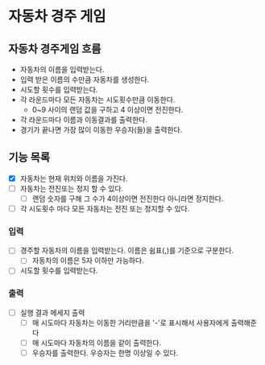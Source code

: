 # 자동차 경주 게임

## 자동차 경주게임 흐름
- 자동차의 이름을 입력받는다.
- 입력 받은 이름의 수만큼 자동차를 생성한다.
- 시도할 횟수를 입력받는다.
- 각 라운드마다 모든 자동차는 시도횟수만큼 이동한다.
  - 0~9 사이의 랜덤 값을 구하고 4 이상이면 전진한다.
- 각 라운드마다 이름과 이동결과를 출력한다.
- 경기가 끝나면 가장 많이 이동한 우승자(들)을 출력한다.

## 기능 목록
- [x] 자동차는 현재 위치와 이름을 가진다.
- [ ] 자동차는 전진또는 정지 할 수 있다.
  - [ ] 랜덤 숫자를 구해 그 수가 4이상이면 전진한다 아니라면 정지한다.
- [ ] 각 시도횟수 마다 모든 자동차는 전진 또는 정지할 수 있다.

### 입력

- [ ] 경주할 자동차의 이름을 입력받는다. 이름은 쉼표(,)를 기준으로 구분한다.
    - [ ] 자동차의 이름은 5자 이하만 가능하다.

- [ ] 시도할 횟수를 입력받는다.

### 출력 

- [ ] 실행 결과 메세지 출력
  - [ ] 매 시도마다 자동차는 이동한 거리만큼을 '-'로 표시해서 사용자에게 출력해준다
  - [ ] 매 시도마다 자동차의 이름을 같이 출력한다.
  - [ ] 우승자를 출력한다. 우승자는 한명 이상일 수 있다.
